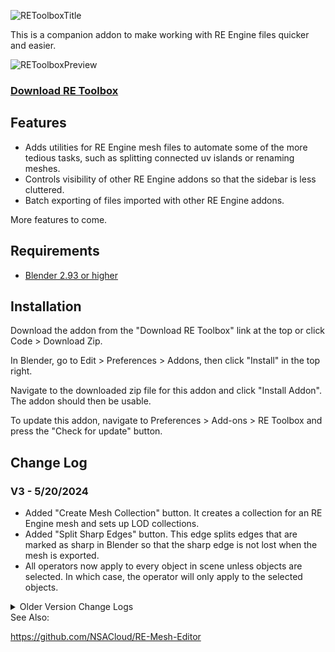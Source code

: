 ![REToolboxTitle](https://github.com/NSACloud/RE-Toolbox/assets/46909075/53788f20-bd6d-425e-b35d-3eca69ed8e0a)

This is a companion addon to make working with RE Engine files quicker and easier.

![REToolboxPreview](https://github.com/NSACloud/RE-Toolbox/assets/46909075/8e4dd54f-d330-47d9-8281-e48713504b2e)


### [Download RE Toolbox](https://github.com/NSACloud/RE-Toolbox/archive/refs/heads/main.zip)

## Features
 - Adds utilities for RE Engine mesh files to automate some of the more tedious tasks, such as splitting connected uv islands or renaming meshes.
 - Controls visibility of other RE Engine addons so that the sidebar is less cluttered.
 - Batch exporting of files imported with other RE Engine addons.
 
 More features to come.


## Requirements
* [Blender 2.93 or higher](https://www.blender.org/download/)

## Installation
Download the addon from the "Download RE Toolbox" link at the top or click Code > Download Zip.

In Blender, go to Edit > Preferences > Addons, then click "Install" in the top right.

Navigate to the downloaded zip file for this addon and click "Install Addon". The addon should then be usable.

To update this addon, navigate to Preferences > Add-ons > RE Toolbox and press the "Check for update" button.

## Change Log

### V3 - 5/20/2024

* Added "Create Mesh Collection" button. It creates a collection for an RE Engine mesh and sets up LOD collections.
* Added "Split Sharp Edges" button. This edge splits edges that are marked as sharp in Blender so that the sharp edge is not lost when the mesh is exported.
* All operators now apply to every object in scene unless objects are selected. In which case, the operator will only apply to the selected objects.
  
<details>
  <summary>Older Version Change Logs</summary>

### V2 - 4/29/2024

* Fixed issue where "Solve Repeated UVs" didn't always work 100% of the time.
* Mesh normals are now better preserved when using "Solve Repeated UVs".

 </details>
See Also:

https://github.com/NSACloud/RE-Mesh-Editor

